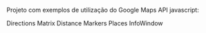 Projeto com exemplos de utilização do Google Maps API javascript:

Directions
Matrix Distance
Markers
Places
InfoWindow
